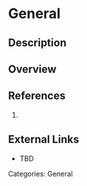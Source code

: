 # General #
## Description ##
## Overview ##
## References ##
1.

## External Links ##
* TBD

Categories: General
